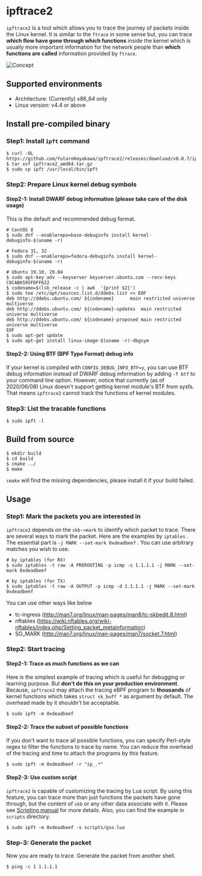 # ipftrace2

`ipftrace2` is a tool which allows you to trace the journey of packets inside the Linux kernel.
It is similar to the `ftrace` in some sense but, you can trace **which flow have gone through
which functions** inside the kernel which is usually more important information for the network
people than **which functions are called** information provided by `ftrace`.

![Concept](img/ipftrace2.png)

## Supported environments

- Architecture: (Currently) x86_64 only
- Linux version: v4.4 or above

## Install pre-compiled binary

### Step1: Install `ipft` command

```
$ curl -OL https://github.com/YutaroHayakawa/ipftrace2/releases/download/v0.0.7/ipftrace2_amd64.tar.gz
$ tar xvf ipftrace2_amd64.tar.gz
$ sudo cp ipft /usr/local/bin/ipft
```

### Step2: Prepare Linux kernel debug symbols

#### Step2-1: Install DWARF debug information (please take care of the disk usage)

This is the default and recommended debug format.

```
# CentOS 8
$ sudo dnf --enablerepo=base-debuginfo install kernel-debuginfo-$(uname -r)

# Fedora 31, 32
$ sudo dnf --enablerepo=fedora-debuginfo install kernel-debuginfo-$(uname -r)

# Ubuntu 19.10, 20.04
$ sudo apt-key adv --keyserver keyserver.ubuntu.com --recv-keys C8CAB6595FDFF622
$ codename=$(lsb_release -c | awk  '{print $2}')
$ sudo tee /etc/apt/sources.list.d/ddebs.list << EOF
deb http://ddebs.ubuntu.com/ ${codename}      main restricted universe multiverse
deb http://ddebs.ubuntu.com/ ${codename}-updates  main restricted universe multiverse
deb http://ddebs.ubuntu.com/ ${codename}-proposed main restricted universe multiverse
EOF
$ sudo apt-get update
$ sudo apt-get install linux-image-$(uname -r)-dbgsym
```

#### Step2-2: Using BTF (BPF Type Format) debug info 

If your kernel is compiled with `CONFIG_DEBUG_INFO_BTF=y`, you can use BTF
debug information instead of DWARF debug information by adding `-f btf` to your
command line option. However, notice that currently (as of 2020/06/08) Linux
doesn't support getting kernel module's BTF from sysfs. That means `ipftrace2`
cannot track the functions of kernel modules.

### Step3: List the tracable functions

```
$ sudo ipft -l
```

## Build from source

```
$ mkdir build
$ cd build
$ cmake ../
$ make
```

`cmake` will find the missing dependencies, please install it if your build failed.

## Usage

### Step1: Mark the packets you are interested in

`ipftrace2` depends on the `skb->mark` to identify which packet to trace.
There are several ways to mark the packet. Here are the examples by `iptables` .
The essential part is `-j MARK --set-mark 0xdeadbeef` .
You can use arbitrary matches you wish to use.

```
# by iptables (for RX)
$ sudo iptables -t raw -A PREROUTING -p icmp -s 1.1.1.1 -j MARK --set-mark 0xdeadbeef

# by iptables (for TX)
$ sudo iptables -t raw -A OUTPUT -p icmp -d 1.1.1.1 -j MARK --set-mark 0xdeadbeef
```

You can use other ways like below

- tc-ingress (http://man7.org/linux/man-pages/man8/tc-skbedit.8.html)
- nftables (https://wiki.nftables.org/wiki-nftables/index.php/Setting_packet_metainformation)
- SO_MARK (http://man7.org/linux/man-pages/man7/socket.7.html)

### Step2: Start tracing

#### Step2-1: Trace as much functions as we can

Here is the simplest example of tracing which is useful for debugging or learning purpose.
But **don't do this on your production environment**. Because, `ipftrace2` may attach the
tracing eBPF program to **thousands** of kernel functions which takes `struct sk_buff *` as
argument by default. The overhead made by it shouldn't be acceptable.

```
$ sudo ipft -m 0xdeadbeef
```

#### Step2-2: Trace the subset of possible functions

If you don't want to trace all possible functions, you can specify Perl-style regex to filter
the functions to trace by name. You can reduce the overhead of the tracing and time to attach
the programs by this feature.

```
$ sudo ipft -m 0xdeadbeef -r "ip_.*"
```

#### Step2-3: Use custom script

`ipftrace2` is capable of customizing the tracing by Lua script. By using this feature, you can
trace more than just functions the packets have gone through, but the content of `skb` or any
other data associate with it. Please see [Scripting manual](docs/scripting.md) for more details.
Also, you can find the example in `scripts` directory.

```
$ sudo ipft -m 0xdeadbeef -s scripts/gso.lua
```

### Step-3: Generate the packet

Now you are ready to trace. Generate the packet from another shell.

```
$ ping -c 1 1.1.1.1
````
